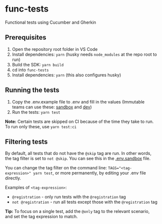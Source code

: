 # func-tests

Functional tests using Cucumber and Gherkin

## Prerequisites

1. Open the repository root folder in VS Code
2. Install dependencies: `yarn` (husky needs `node_modules` at the repo root to run)
3. Build the SDK: `yarn build`
4. cd into `func-tests`
5. Install dependencies: `yarn` (this also configures husky)

## Running the tests

1. Copy the .env.example file to .env and fill in the values (Immutable teams can use these: [sandbox](https://start.1password.com/open/i?a=CAJRPPG6M5BATGL7DATCR564CM&v=hn6z3wqnqrmqybiw43itbshigq&i=ojwubt5jhmzfjlwcu3fdsybgby&h=imtbl.1password.com) and [dev](https://start.1password.com/open/i?a=CAJRPPG6M5BATGL7DATCR564CM&v=hn6z3wqnqrmqybiw43itbshigq&i=abhpqgjt53ordt7fbe3ky3pr4m&h=imtbl.1password.com))
2. Run the tests: `yarn test`

**Note:** Certain tests are skipped on CI because of the time they take to run. To run only these, use `yarn test:ci`

## Filtering tests

By default, all tests that do not have the `@skip` tag are run. In other words, the tag filter is set to `not @skip`. You can see this in the [.env.sandbox](.env.sandbox) file.

You can change the tag filter on the command line: `TAGS="<tag-expression>" yarn test`, or more permanently, by editing your .env file directly.

Examples of `<tag-expression>`:

* `@registration` - only run tests with the `@registration` tag
* `not @registration` - run all tests except those with the `@registration` tag

**Tip:** To focus on a single test, add the `@only` tag to the relevant scenario, and set the tag expression to match.